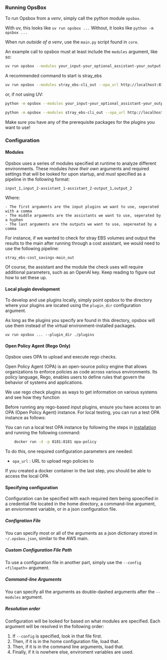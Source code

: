 ### Running OpsBox
To run Opsbox from a *venv*, simply call the python module `opsbox`.

With uv, this looks like `uv run opsbox ...`
Without, it looks like `python -m opsbox ...`

When run *outside of a venv*, use the `main.py` script found in `core`.

An example call to opsbox must at least include the `modules` argument, like so:

```bash
uv run opsbox --modules your_input-your_optional_assistant-your_output --opa_url http://your-opa-url 
```

A recommended command to start is stray_ebs

```bash
uv run opsbox --modules stray_ebs-cli_out --opa_url http://localhost:8181/ --aws_access_key_id {YOUR_ACCESS_KEY_ID} --aws_secret_access_key {YOUR_SECRET_ACCESS_KEY} --aws_region us-east-1
```

or, if not using UV:

```bash
python -m opsbox --modules your_input-your_optional_assistant-your_output --opa_url http://your-opa-url 
```

```bash
python -m opsbox --modules stray_ebs-cli_out --opa_url http://localhost:8181/ --aws_access_key_id {YOUR_ACCESS_KEY_ID} --aws_secret_access_key {YOUR_SECRET_ACCESS_KEY} --aws_region us-east-1
```
Make sure you have any of the prerequisite packages for the plugins you want to use!

### Configuration

#### Modules
Opsbox uses a series of modules specified at runtime to analyze different environments.
These modules *have their own* arguments and required settings that will be looked for upon startup, and *must* specified as a pipeline in the following format:

```
input_1,input_2-assistant_1-assistant_2-output_1,output_2
```

Where:

    - The first arguments are the input plugins we want to use, seperated with a comma
    - The middle arguments are the assistants we want to use, seperated by a hyphen
    - The last arguments are the outputs we want to use, sepereated by a comma

For instance, if we wanted to check for stray EBS volumes and output the results to the main after running through a cost assistant, we would need to use the following pipeline:

```
stray_ebs-cost_savings-main_out
```

Of course, the assistant and the module the check uses will require additional parameters, such as an OpenAI key. Keep reading to figure out how to set these up.

#### Local plugin development
To develop and use plugins locally, simply point opsbox to the directory where your plugins are located using the `plugin_dir` configuration argument.

As long as the plugins you specify are found in this directory, opsbox will use them instead of the virtual environment-installed packages.

```uv run opsbox ... --plugin_dir ./plugins```


#### Open Policy Agent (Rego Only)
Opsbox uses OPA to upload and execute rego checks.

Open Policy Agent (OPA) is an open-source policy engine that allows organizations to enforce policies as code across various environments. Its policy language, Rego, enables users to define rules that govern the behavior of systems and applications.

We use rego check plugins as ways to get information on various systems and see how they function

Before running any rego-based input plugins, ensure you have access to an OPA (Open Policy Agent) instance. For local testing, you can run a test OPA instance as follows:

You can run a local test OPA instance by following the steps in [installation](installation.md) and running the following command:

```bash
    docker run -d -p 8181:8181 opa-policy
```


To do this, one required configuration parameters are needed:

- `opa_url` : URL to upload rego policies to

If you created a docker container in the last step, you should be able to access the local OPA

#### Specifying configuration
Configuration can be specified with each required item being spoecified in a credential file located in the home directory, a command-line argument, an enviornment variable, or in a json configuration file.

##### Configration File
You can specify most or all of the arguments as a json dictionary stored in `~/.opsbox.json`, similar to the AWS main.

##### Custom Configuration File Path
To use a configuration file in another part, simply use the `--config <filepath>` argument.

##### Command-line Arguments
You can specify all the arguments as double-dashed arguments after the `--modules` argument.

##### Resolution order
Configuration will be looked for based on what modules are specified. Each argument will be resolved in the following order:

1. If `--config` is specified, look in that file first.
2. Then, if it is in the home configuration file, load that.
2. Then, if it is in the command line arguments, load that.
3. Finally, if it is nowhere else, enviroment variables are used.

